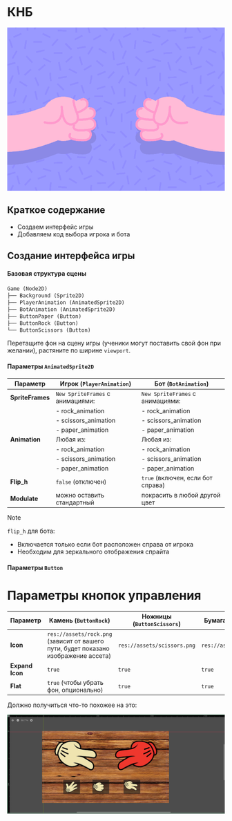 # КНБ

![hippo](https://github.com/IT-Compot/Python-methodologies/blob/main/first-stage/KNB/Assets/KNB.gif)

## Краткое содержание
- Создаем интерфейс игры
- Добавляем код выбора игрока и бота

## Создание интерфейса игры

#### Базовая структура сцены
```
Game (Node2D)  
├── Background (Sprite2D)  
├── PlayerAnimation (AnimatedSprite2D)  
├── BotAnimation (AnimatedSprite2D)  
├── ButtonPaper (Button)  
├── ButtonRock (Button)  
└── ButtonScissors (Button)
```
Перетащите фон на сцену игры (ученики могут поставить свой фон при желании), растяните по ширине `viewport`.

#### Параметры `AnimatedSprite2D`

| Параметр          | Игрок (`PlayerAnimation`)                     | Бот (`BotAnimation`)                          |
|-------------------|------------------------------------------|------------------------------------------|
| **SpriteFrames**  | `New SpriteFrames` с анимациями:         | `New SpriteFrames` с анимациями:         |
|                   | - rock_animation                         | - rock_animation                         |
|                   | - scissors_animation                     | - scissors_animation                     |
|                   | - paper_animation                        | - paper_animation                        |
| **Animation**     | Любая из:                                | Любая из:                                |
|                   | - rock_animation                         | - rock_animation                         |
|                   | - scissors_animation                     | - scissors_animation                     |
|                   | - paper_animation                        | - paper_animation                        |
| **Flip_h**        | `false` (отключен)                       | `true` (включен, если бот справа)        |
| **Modulate**        | можно оставить стандартный                       | покрасить в любой другой цвет       |


>[!Note]
>`flip_h` для бота:
>   - Включается только если бот расположен справа от игрока
>   - Необходим для зеркального отображения спрайта


#### Параметры `Button`

# Параметры кнопок управления

| Параметр          | Камень (`ButtonRock`)          | Ножницы (`ButtonScissors`)    | Бумага (`ButtonPaper`)        |
|-------------------|--------------------------|--------------------------|--------------------------|
| **Icon**          | `res://assets/rock.png` (зависит от вашего пути, будет показано изображение ассета)  | `res://assets/scissors.png` | `res://assets/paper.png` |
| **Expand Icon**   | `true`                   | `true`                   | `true`                   |
| **Flat**          | `true` (чтобы убрать фон, опционально)      | `true`                   | `true`                   |



Должно получиться что-то похожее на это:

![image](https://github.com/IT-Compot/Python-methodologies/blob/main/first-stage/KNB/Assets/game_screen.png)
